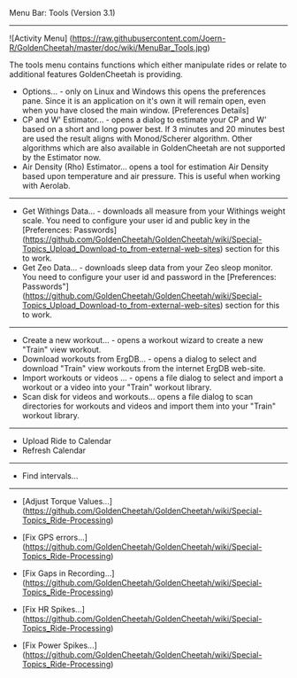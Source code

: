 Menu Bar: Tools (Version 3.1)
***

![Activity Menu] (https://raw.githubusercontent.com/Joern-R/GoldenCheetah/master/doc/wiki/MenuBar_Tools.jpg)

The tools menu contains functions which either manipulate rides or relate to additional features GoldenCheetah is providing.

* Options... - only on Linux and Windows this opens the preferences pane. Since it is an application on it's own it will remain open, even when you have closed the main window. [Preferences Details]
* CP and W' Estimator... - opens a dialog to estimate your CP and W' based on a short and long power best. If 3 minutes and 20 minutes best are used the result aligns with Monod/Scherer algorithm. Other algorithms which are also available in GoldenCheetah are not supported by the Estimator now. 
* Air Density (Rho) Estimator... opens a tool for estimation Air Density based upon temperature and air pressure. This is useful when working with Aerolab.

***

* Get Withings Data... - downloads all measure from your Withings weight scale. You need to configure your user id and public key in the [Preferences: Passwords]
(https://github.com/GoldenCheetah/GoldenCheetah/wiki/Special-Topics_Upload_Download-to_from-external-web-sites) section for this to work.
* Get Zeo Data... - downloads sleep data from your Zeo sleop monitor. You need to configure your user id and password in the [Preferences: Passwords"] (https://github.com/GoldenCheetah/GoldenCheetah/wiki/Special-Topics_Upload_Download-to_from-external-web-sites) section for this to work.


***
* Create a new workout... - opens a workout wizard to create a new "Train" view workout. 
* Download workouts from ErgDB... - opens a dialog to select and download "Train" view workouts from the internet ErgDB web-site.
* Import workouts or videos ... - opens a file dialog to select and import a workout or a video into your "Train" workout library.
* Scan disk for videos and workouts... opens a file dialog to scan directories for workouts and videos and import them into your "Train" workout library.

***

* Upload Ride to Calendar
* Refresh Calendar

***

* Find intervals...

***

* [Adjust Torque Values...] (https://github.com/GoldenCheetah/GoldenCheetah/wiki/Special-Topics_Ride-Processing)
* [Fix GPS errors...] (https://github.com/GoldenCheetah/GoldenCheetah/wiki/Special-Topics_Ride-Processing)

* [Fix Gaps in Recording...] (https://github.com/GoldenCheetah/GoldenCheetah/wiki/Special-Topics_Ride-Processing)

* [Fix HR Spikes...] (https://github.com/GoldenCheetah/GoldenCheetah/wiki/Special-Topics_Ride-Processing)

* [Fix Power Spikes...] (https://github.com/GoldenCheetah/GoldenCheetah/wiki/Special-Topics_Ride-Processing)


